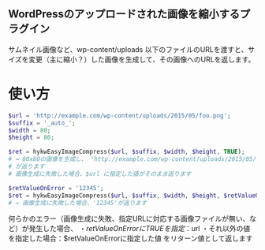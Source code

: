 WordPressのアップロードされた画像を縮小するプラグイン
----------

サムネイル画像など、wp-content/uploads 以下のファイルのURLを渡すと、サイズを変更（主に縮小？）した画像を生成して、その画像へのURLを返します。

# 使い方

```php
$url = 'http://example.com/wp-content/uploads/2015/05/foo.png';
$suffix = '_auto_';
$width = 80;
$height = 80;

$ret = hykwEasyImageCompress($url, $suffix, $width, $height, TRUE);
# → 80x80の画像を生成し、 'http://example.com/wp-content/uploads/2015/05/foo_auto_.png'
# が返ります
# 画像生成に失敗した場合、$url に指定した値がそのまま返ります

$retValueOnError = '12345';
$ret = hykwEasyImageCompress($url, $suffix, $width, $height, $retValueOnError);
# → 画像生成に失敗した場合、'12345'が返ります

```

何らかのエラー（画像生成に失敗、指定URLに対応する画像ファイルが無い、など）が発生した場合、
・$retValueOnError に TRUE を指定：$url
・それ以外の値を指定した場合：$retValueOnErrorに指定した値
をリターン値として返します
